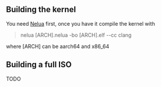 ## Building the kernel

You need [Nelua](https://nelua.io/) first, once you have it compile the kernel with 

> nelua [ARCH].nelua -bo [ARCH].elf --cc clang

where [ARCH] can be aarch64 and x86_64

## Building a full ISO

TODO

